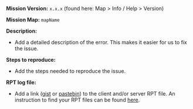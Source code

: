 **Mission Version:** `x.x.x` (found here: Map > Info / Help > Version)

**Mission Map:** `mapName`

**Description:**
- Add a detailed description of the error. This makes it easier for us to fix the issue.

**Steps to reproduce:**
- Add the steps needed to reproduce the issue.

**RPT log file:**
- Add a link ([gist](https://gist.github.com) or [pastebin](http://pastebin.com)) to the client and/or server RPT file. An instruction to find your RPT files can be found [here](https://community.bistudio.com/wiki/Crash_Files#Arma_3).
